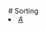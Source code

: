 <html>
  <head>
  # Sorting
  </head>
  <body>
  <li><a href="https://github.com/ErnestGDeo/Sorting/blob/2c372e067ce2aac41c9c9a534b8e120380377d8b/Sorting/Bubbleshort.c"> <i class="">A</i> </a></li>
  </body>
</html>
